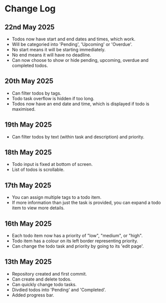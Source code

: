 # Change Log

## 22nd May 2025

- Todos now have start and end dates and times, which work.
- Will be categoried into 'Pending', 'Upcoming' or 'Overdue'.
- No start means it will be starting immediately.
- No end means it will have no deadline.
- Can now choose to show or hide pending, upcoming, overdue and completed todos.

## 20th May 2025

- Can filter todos by tags.
- Todo task overflow is hidden if too long.
- Todos now have an end date and time, which is displayed if todo is maximised.

## 19th May 2025

- Can filter todos by text (within task and description) and priority.

## 18th May 2025

- Todo input is fixed at bottom of screen.
- List of todos is scrollable.

## 17th May 2025

- You can assign multiple tags to a todo item.
- If more information than just the task is provided, you can expand a todo item to view more details.

## 16th May 2025

- Each todo item now has a priority of "low", "medium", or "high".
- Todo item has a colour on its left border representing priority.
- Can change the todo task and priority by going to its 'edit page'.

## 13th May 2025

- Repository created and first commit.
- Can create and delete todos.
- Can quickly change todo tasks.
- Divdied todos into 'Pending' and 'Completed'.
- Added progress bar.
